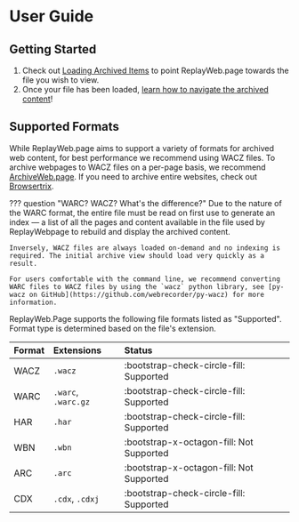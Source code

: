 # User Guide

## Getting Started

1. Check out [Loading Archived Items](loading.md) to point ReplayWeb.page towards the file you wish to view.
2. Once your file has been loaded, [learn how to navigate the archived content](exploring.md)!

## Supported Formats

While ReplayWeb.page aims to support a variety of formats for archived web content, for best performance we recommend using WACZ files. To archive webpages to WACZ files on a per-page basis, we recommend [ArchiveWeb.page](https://archiveweb.page). If you need to archive entire websites, check out [Browsertrix](https://browsertrix.com).

??? question "WARC?  WACZ?  What's the difference?"
    Due to the nature of the WARC format, the entire file must be read on first use to generate an index — a list of all the pages and content available in the file used by ReplayWebpage to rebuild and display the archived content.

    Inversely, WACZ files are always loaded on-demand and no indexing is required. The initial archive view should load very quickly as a result.

    For users comfortable with the command line, we recommend converting WARC files to WACZ files by using the `wacz` python library, see [py-wacz on GitHub](https://github.com/webrecorder/py-wacz) for more information.

ReplayWeb.Page supports the following file formats listed as "Supported". Format type is determined based on the file's extension.

| Format  | Extensions          | Status         |
|:--------|:--------------------|:---------------|
| WACZ    | `.wacz`             |  <span class="status-success">:bootstrap-check-circle-fill: Supported</span>     |
| WARC    | `.warc`, `.warc.gz` |  <span class="status-success">:bootstrap-check-circle-fill: Supported</span>     |
| HAR     | `.har`              |  <span class="status-success">:bootstrap-check-circle-fill: Supported</span>     |
| WBN     | `.wbn`              |  <span class="status-danger">:bootstrap-x-octagon-fill: Not Supported</span>     |
| ARC     | `.arc`              |  <span class="status-danger">:bootstrap-x-octagon-fill: Not Supported</span>     |
| CDX     | `.cdx`, `.cdxj`     |  <span class="status-success">:bootstrap-check-circle-fill: Supported</span>     |
